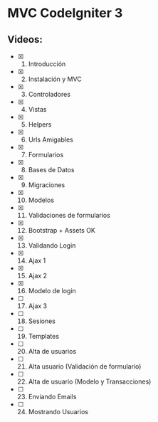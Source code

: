 # MVC CodeIgniter 3

## Videos:

- [x] 1. Introducción
- [x] 2. Instalación y MVC
- [x] 3. Controladores
- [x] 4. Vistas
- [x] 5. Helpers 
- [x] 6. Urls Amigables
- [x] 7. Formularios
- [x] 8. Bases de Datos
- [x] 9. Migraciones
- [x] 10. Modelos
- [x] 11. Validaciones de formularios
- [x] 12. Bootstrap + Assets OK
- [x] 13. Validando Login
- [x] 14. Ajax 1
- [x] 15. Ajax 2
- [x] 16. Modelo de login
- [ ] 17. Ajax 3
- [ ] 18. Sesiones
- [ ] 19. Templates
- [ ] 20. Alta de usuarios
- [ ] 21. Alta usuario (Validación de formulario)
- [ ] 22. Alta de usuario (Modelo y Transacciones)
- [ ] 23. Enviando Emails
- [ ] 24. Mostrando Usuarios

